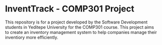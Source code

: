 # InventTrack - COMP301 Project
This repository is for a project developed by the Software Development students in Yeditepe University for the COMP301 course.
This project aims to create an inventory management system to help companies manage their inventiory more efficiently.

